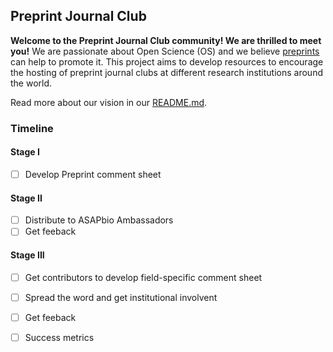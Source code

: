 ## Preprint Journal Club

**Welcome to the Preprint Journal Club community! We are thrilled to meet you!** 
We are passionate about Open Science (OS) and we believe [preprints](https://youtu.be/2zMgY8Dx9co) can help to promote it. This project aims to develop resources to encourage the hosting of preprint journal clubs at different research institutions around the world.

Read more about our vision in our [README.md](https://github.com/SamanthaHindle/preprint_JournalClub/blob/master/README.md#preprint_journalclub).

### Timeline

#### Stage I

- [ ] Develop Preprint comment sheet

#### Stage II

- [ ] Distribute to ASAPbio Ambassadors 
- [ ] Get feeback

#### Stage III

- [ ] Get contributors to develop field-specific comment sheet 
- [ ] Spread the word and get institutional involvent
- [ ] Get feeback
- [ ] Success metrics








